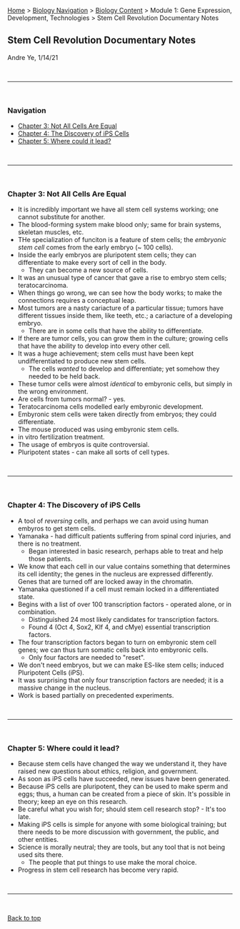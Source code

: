 [Home](https://andre-ye.github.io) > [Biology Navigation](https://andre-ye.github.io/biology/biology_navigation) > [Biology Content](https://andre-ye.github.io/biology/biology_navigation#biology-content) > Module 1: Gene Expression, Development, Technologies > Stem Cell Revolution Documentary Notes

## Stem Cell Revolution Documentary Notes
Andre Ye, 1/14/21

<br>

---

<br>

### Navigation
- [Chapter 3: Not All Cells Are Equal](#chapter-3-not-all-cells-are-equal)
- [Chapter 4: The Discovery of iPS Cells](#chapter-4-the-discovery-of-ips-cells)
- [Chapter 5: Where could it lead?](#chapter-5-where-could-it-lead)


<br>

---

<br>

### Chapter 3: Not All Cells Are Equal
- It is incredibly important we have all stem cell systems working; one cannot substitute for another.
- The blood-forming system make blood only; same for brain systems, skeletan muscles, etc.
- THe specialization of funciton is a feature of stem cells; the *embryonic stem cell* comes from the early embryo (~ 100 cells).
- Inside the early embryos are pluripotent stem cells; they can differentiate to make every sort of cell in the body.
	- They can become a new source of cells.
- It was an unusual type of cancer that gave a rise to embryo stem cells; teratocarcinoma.
- When things go wrong, we can see how the body works; to make the connections requires a conceptual leap.
- Most tumors are a nasty cariacture of a particular tissue; tumors have different tissues inside them, like teeth, etc.; a cariacture of a developing embryo.
	- There are in some cells that have the ability to differentiate.
- If there are tumor cells, you can grow them in the culture; growing cells that have the ability to develop into every other cell.
- It was a huge achievement; stem cells must have been kept undifferentiated to produce new stem cells.
	- The cells *wanted* to develop and differentiate; yet somehow they needed to be held back.
- These tumor cells were almost *identical* to embyronic cells, but simply in the wrong environment.
- Are cells from tumors normal? - yes.
- Teratocarcinoma cells modelled early embyronic development.
- Embyronic stem cells were taken directly from embryos; they could differentiate.
- The mouse produced was using embyronic stem cells.
- in vitro fertilization treatment.
- The usage of embryos is quite controversial.
- Pluripotent states - can make all sorts of cell types.


<br>

---

<br>

### Chapter 4: The Discovery of iPS Cells
- A tool of *reversing* cells, and perhaps we can avoid using human embyros to get stem cells.
- Yamanaka - had difficult patients suffering from spinal cord injuries, and there is no treatment.
	- Began interested in basic research, perhaps able to treat and help those patients.
- We know that each cell in our value contains something that determines its cell identity; the genes in the nucleus are expressed differently. Genes that are turned off are locked away in the chromatin.
- Yamanaka questioned if a cell must remain locked in a differentiated state.
- Begins with a list of over 100 transcription factors - operated alone, or in combination.
	- Distinguished 24 most likely candidates for transcription factors.
	- Found 4 (Oct 4, Sox2, Klf 4, and cMye) essential transcription factors.
- The four transcription factors began to turn on embyronic stem cell genes; we can thus turn somatic cells back into embyronic cells.
	- Only four factors are needed to "reset".
- We don't need embryos, but we can make ES-like stem cells; induced Pluripotent Cells (iPS).
- It was surprising that only four transcription factors are needed; it is a massive change in the nucleus.
- Work is based partially on precedented experiments.

<br>

---

<br>

### Chapter 5: Where could it lead?
- Because stem cells have changed the way we understand it, they have raised new questions about ethics, religion, and government.
- As soon as iPS cells have succeeded, new issues have been generated.
- Because iPS cells are pluripotent, they can be used to make sperm and eggs; thus, a human can be created from a piece of skin. It's possible in theory; keep an eye on this research.
- Be careful what you wish for; should stem cell research stop? - It's too late.
- Making iPS cells is simple for anyone with some biological training; but there needs to be more discussion with government, the public, and other entities.
- Science is morally neutral; they are tools, but any tool that is not being used sits there.
	- The people that put things to use make the moral choice.
- Progress in stem cell research has become very rapid.

<br>

---

<br>

[Back to top](#)
